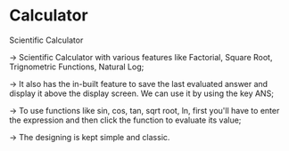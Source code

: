 # Calculator
Scientific Calculator

-> Scientific Calculator with various features like Factorial, Square Root, Trignometric Functions, Natural Log;

-> It also has the in-built feature to save the last evaluated answer and display it above the display screen. We can use it by using the key ANS;

-> To use functions like sin, cos, tan, sqrt root, ln, first you'll have to enter the expression and then click the function to evaluate its value;

-> The designing is kept simple and classic. 
